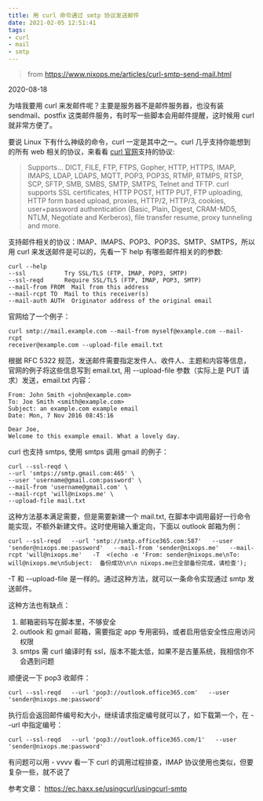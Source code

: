 ```yaml
---
title: 用 curl 命令通过 smtp 协议发送邮件
date: 2021-02-05 12:51:41
tags: 
- curl
- mail
- smtp
---
```



> from https://www.nixops.me/articles/curl-smtp-send-mail.html

2020-08-18

为啥我要用 curl 来发邮件呢？主要是服务器不是邮件服务器，也没有装 sendmail、postfix 这类邮件服务，有时写一些脚本会用邮件提醒，这时候用 curl 就非常方便了。

要说 Linux 下有什么神级的命令，curl 一定是其中之一。curl 几乎支持你能想到的所有 web 相关的协议，来看看 [curl 官网](https://curl.haxx.se/)支持的协议:

> Supports...
> DICT, FILE, FTP, FTPS, Gopher, HTTP, HTTPS, IMAP, IMAPS, LDAP, LDAPS, MQTT,  POP3, POP3S, RTMP, RTMPS, RTSP, SCP, SFTP, SMB, SMBS, SMTP, SMTPS,  Telnet and TFTP. curl supports SSL certificates, HTTP POST, HTTP PUT,  FTP uploading, HTTP form based upload, proxies, HTTP/2, HTTP/3, cookies, user+password authentication (Basic, Plain, Digest, CRAM-MD5, NTLM,  Negotiate and Kerberos), file transfer resume, proxy tunneling and more.

支持邮件相关的协议：IMAP、IMAPS、POP3、POP3S、SMTP、SMTPS，所以用 curl 来发送邮件是可以的，先看一下 help 有哪些邮件相关的的参数:

```
curl --help
--ssl           Try SSL/TLS (FTP, IMAP, POP3, SMTP)
--ssl-reqd      Require SSL/TLS (FTP, IMAP, POP3, SMTP)
--mail-from FROM  Mail from this address
--mail-rcpt TO  Mail to this receiver(s)
--mail-auth AUTH  Originator address of the original email
```

官网给了一个例子：

```
curl smtp://mail.example.com --mail-from myself@example.com --mail-rcpt
receiver@example.com --upload-file email.txt
```

根据 RFC 5322 规范，发送邮件需要指定发件人、收件人、主题和内容等信息，官网的例子将这些信息写到 email.txt, 用 --upload-file 参数（实际上是 PUT 请求）发送，email.txt 内容：

```
From: John Smith <john@example.com>
To: Joe Smith <smith@example.com>
Subject: an example.com example email
Date: Mon, 7 Nov 2016 08:45:16

Dear Joe,
Welcome to this example email. What a lovely day.
```

curl 也支持 smtps, 使用 smtps 调用 gmail 的例子：

```
curl --ssl-reqd \
--url 'smtps://smtp.gmail.com:465' \
--user 'username@gmail.com:password' \
--mail-from 'username@gmail.com' \
--mail-rcpt 'will@nixops.me' \
--upload-file mail.txt
```

这种方法基本满足需要，但是需要新建一个 mail.txt, 在脚本中调用最好一行命令能实现，不额外新建文件。这时使用输入重定向，下面以 outlook 邮箱为例：

```
curl --ssl-reqd   --url 'smtp://smtp.office365.com:587'   --user 'sender@nixops.me:password'   --mail-from 'sender@nixops.me'   --mail-rcpt 'will@nixops.me'   -T  <(echo -e 'From: sender@nixops.me\nTo: will@nixops.me\nSubject:  备份成功\n\n nixops.me已全部备份完成，请检查');
```

-T 和 --upload-file 是一样的。通过这种方法，就可以一条命令实现通过 smtp 发送邮件。

这种方法也有缺点：

1. 邮箱密码写在脚本里，不够安全
2.  outlook 和 gmail 邮箱，需要指定 app 专用密码，或者启用低安全性应用访问权限
3.  smtps 需 curl 编译时有 ssl，版本不能太低，如果不是古董系统，我相信你不会遇到问题

顺便说一下 pop3 收邮件：

```
curl --ssl-reqd   --url 'pop3://outlook.office365.com'   --user 'sender@nixops.me:password'
```

执行后会返回邮件编号和大小，继续请求指定编号就可以了，如下载第一个，在 --url 中指定编号：

```
curl --ssl-reqd   --url 'pop3://outlook.office365.com/1'   --user 'sender@nixops.me:password'
```

有问题可以用 - vvvv 看一下 curl 的调用过程排查，IMAP 协议使用也类似，但要复杂一些，就不说了

参考文章：
https://ec.haxx.se/usingcurl/usingcurl-smtp
